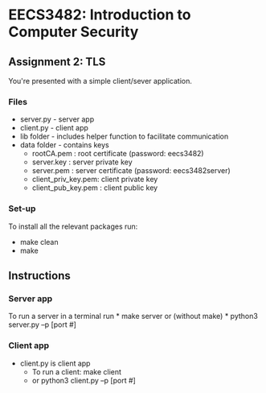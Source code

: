 # EECS3482: Introduction to Computer Security

## Assignment 2: TLS

You're presented with a simple client/sever  application.


### Files

* server.py - server app
* client.py  - client app
* lib folder - includes helper function to facilitate communication 
* data folder - contains keys
	- rootCA.pem : root certificate (password: eecs3482)
	- server.key : server private key
	- server.pem : server certificate (password: eecs3482server)
	- client_priv_key.pem: client private key 
	- client_pub_key.pem : client public key
	 

### Set-up

To install all the relevant packages run:

* make clean
* make




## Instructions 

### Server app
To run a server in a  terminal run 
	* make server
	or (without make)
	*  python3 server.py –p [port #]

### Client app
*  client.py is client app 
    *  To run a client: make client
    *   or python3 client.py –p [port #]














